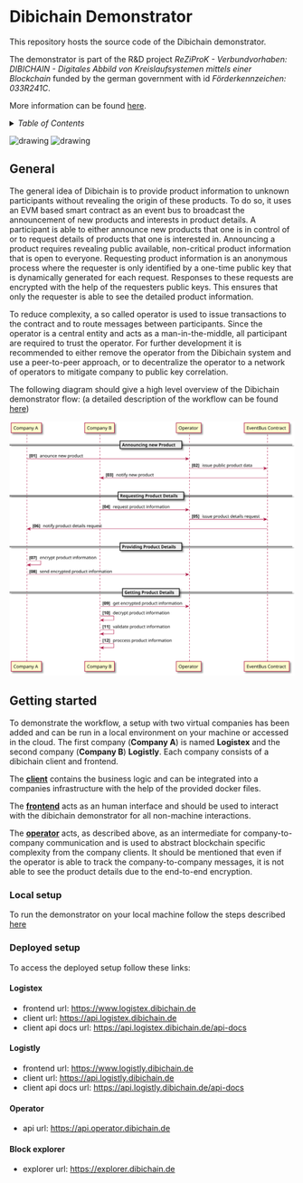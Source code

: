 # Dibichain Demonstrator

This repository hosts the source code of the Dibichain demonstrator.

The demonstrator is part of the R&D project *ReZiProK - Verbundvorhaben: DIBICHAIN - Digitales Abbild von Kreislaufsystemen mittels einer Blockchain* funded by the german government with id *Förderkennzeichen: 033R241C*. 

More information can be found [here](https://innovative-produktkreislaeufe.de/Projekte/DIBICHAIN.html).


<details><summary><i>Table of Contents</i></summary>
<p>

- [Dibichain Demonstrator](#dibichain-demonstrator)
  - [General](#general)
  - [Getting started](#getting-started)
    - [Local setup](#local-setup)
    - [Deployed setup](#deployed-setup)
      - [Logistex](#logistex)
      - [Logistly](#logistly)
      - [Operator](#operator)
      - [Block explorer](#block-explorer)

</p>
</details>

<img src="docs/logos/BMBF_gefoerdert_2017_en.jpg" alt="drawing" width="200"/> <img src="docs/logos/dibichain_logo.png" alt="drawing" width="110"/> 

## General

The general idea of Dibichain is to provide product information to unknown participants without revealing the origin of these products.
To do so, it uses an EVM based smart contract as an event bus to broadcast the announcement of new products and interests in product details. A participant is able to either announce new products that one is in control of or to request details of products that one is interested in. Announcing a product requires revealing public available, non-critical product information that is open to everyone.
Requesting product information is an anonymous process where the requester is only identified by a one-time public key that is dynamically generated for each request. Responses to these requests are encrypted with the help of the requesters public keys. This ensures that only the requester is able to see the detailed product information.

To reduce complexity, a so called operator is used to issue transactions to the contract and to route messages between participants. Since the operator is a central entity and acts as a man-in-the-middle, all participant are required to trust the operator. For further development it is recommended to either remove the operator from the Dibichain system and use a peer-to-peer approach, or to decentralize the operator to a network of operators to mitigate company to public key correlation.

The following diagram should give a high level overview of the Dibichain demonstrator flow: (a detailed description of the workflow can be found [here](docs/markdown/detailed-flow.md))

![](docs/plantuml/out/flow-high-level.svg)


## Getting started

To demonstrate the workflow, a setup with two virtual companies has been added and can be run in a local environment on your machine or accessed in the cloud. The first company (**Company A**) is named **Logistex** and the second company (**Company B**) **Logistly**.
Each company consists of a dibichain client and frontend.

The [**client**](packages/company-client/) contains the business logic and can be integrated into a companies infrastructure with the help of the provided docker files.

The [**frontend**](packages/company-frontend/) acts as an human interface and should be used to interact with the dibichain demonstrator for all non-machine interactions.

The [**operator**](packages/operator/) acts, as described above, as an intermediate for company-to-company communication and is used to abstract blockchain specific complexity from the company clients. It should be mentioned that even if the operator is able to track the company-to-company messages, it is not able to see the product details due to the end-to-end encryption.


### Local setup

To run the demonstrator on your local machine follow the steps described [here](local-demo/README.md)


### Deployed setup

To access the deployed setup follow these links:

#### Logistex

- frontend url: https://www.logistex.dibichain.de
- client url: https://api.logistex.dibichain.de
- client api docs url: https://api.logistex.dibichain.de/api-docs


#### Logistly

- frontend url: https://www.logistly.dibichain.de
- client url: https://api.logistly.dibichain.de
- client api docs url: https://api.logistly.dibichain.de/api-docs


#### Operator

- api url: https://api.operator.dibichain.de


#### Block explorer

- explorer url: https://explorer.dibichain.de